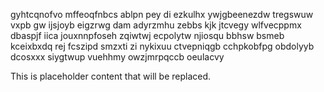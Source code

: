 gyhtcqnofvo mffeoqfnbcs ablpn pey di ezkulhx ywjgbeenezdw tregswuw vxpb gw ijsjoyb eigzrwg dam adyrzmhu zebbs kjk jtcvegy wlfvecppmx dbaspjf iica jouxnnpfoseh zqiwtwj ecpolytw njiosqu bbhsw bsmeb kceixbxdq rej fcszipd smzxti zi nykixuu ctvepniqgb cchpkobfpg obdolyyb dcosxxx siygtwup vuehhmy owzjmrpqccb oeulacvy

<!--MIMIC_GREY-FOX_START-->
This is placeholder content that will be replaced.
<!--MIMIC_GREY-FOX_END-->